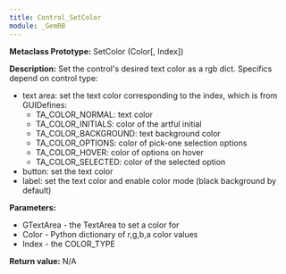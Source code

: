 ```yaml
---
title: Control_SetColor
module: _GemRB
---
```


**Metaclass Prototype:** SetColor (Color[, Index])

**Description:** Set the control's desired text color as a rgb dict.
Specifics depend on control type:
  * text area: set the text color corresponding to the index, which is from GUIDefines:
    * TA_COLOR_NORMAL: text color
    * TA_COLOR_INITIALS: color of the artful initial
    * TA_COLOR_BACKGROUND: text background color
    * TA_COLOR_OPTIONS: color of pick-one selection options
    * TA_COLOR_HOVER: color of options on hover
    * TA_COLOR_SELECTED: color of the selected option
  * button: set the text color
  * label: set the text color and enable color mode (black background by default)

**Parameters:**
  * GTextArea - the TextArea to set a color for
  * Color - Python dictionary of r,g,b,a color values
  * Index - the COLOR_TYPE

**Return value:** N/A
